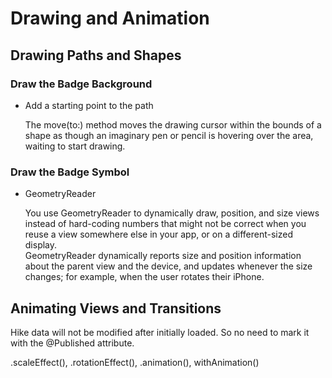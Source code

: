 # Drawing and Animation

## Drawing Paths and Shapes

### Draw the Badge Background
* Add a starting point to the path

  The move(to:) method moves the drawing cursor within the bounds of a shape as though an imaginary pen or pencil is hovering over the area, waiting to start drawing.

### Draw the Badge Symbol
* GeometryReader

  You use GeometryReader to dynamically draw, position, and size views instead of hard-coding numbers that might not be correct when you reuse a view somewhere else in your app, or on a different-sized display.  
  GeometryReader dynamically reports size and position information about the parent view and the device, and updates whenever the size changes; for example, when the user rotates their iPhone.

## Animating Views and Transitions

Hike data will not be modified after initially loaded. So no need to mark it with the @Published attribute.

.scaleEffect(), .rotationEffect(), .animation(), withAnimation()
